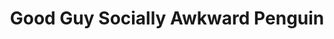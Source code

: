 ---
layout: post
title:  "Good Guy Socially Awkward Penguin"
categories: meme-template
template_id: 79
---